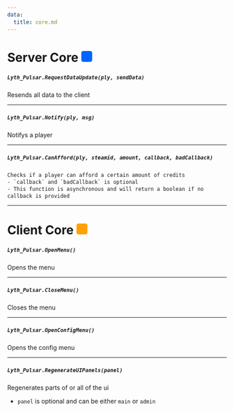 ```yaml
---
data:
  title: core.md
---
```


# Server Core ![](https://raw.githubusercontent.com/Pulsar-Dev/documentation/main/public/server.png)

##### `Lyth_Pulsar.RequestDataUpdate(ply, sendData)`
  Resends all data to the client

---
##### `Lyth_Pulsar.Notify(ply, msg)`
  Notifys a player

---
##### `Lyth_Pulsar.CanAfford(ply, steamid, amount, callback, badCallback)`
    Checks if a player can afford a certain amount of credits
    - `callback` and `badCallback` is optional
    - This function is asynchronous and will return a boolean if no callback is provided
---

# Client Core ![](https://raw.githubusercontent.com/Pulsar-Dev/documentation/main/public/client.png)

##### `Lyth_Pulsar.OpenMenu()`
  Opens the menu

---
##### `Lyth_Pulsar.CloseMenu()`
  Closes the menu

---
##### `Lyth_Pulsar.OpenConfigMenu()`
  Opens the config menu

---
##### `Lyth_Pulsar.RegenerateUIPanels(panel)`
  Regenerates parts of or all of the ui
  - `panel` is optional and can be either `main` or `admin`